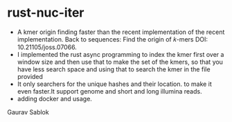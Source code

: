 # rust-nuc-iter

- A kmer origin finding faster than the recent implementation of the recent implementation. Back to sequences: Find the origin of 𝑘-mers DOI: 10.21105/joss.07066.
- I implemented the rust async programming to index the kmer first over a window size and then use that to make the set of the kmers, so that you have less search space and using that to search the kmer in the file provided
- It only searchers for the unique hashes and their location. to make it even faster.It support genome and short and long illumina reads.
- adding docker and usage.

Gaurav Sablok
